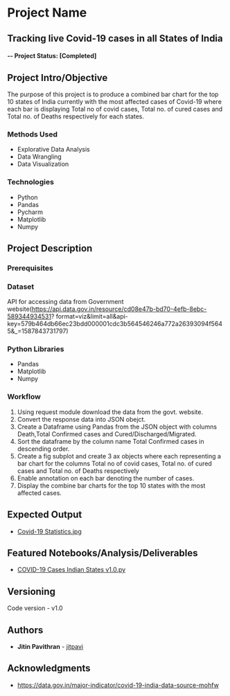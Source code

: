 # Project Name
## Tracking live Covid-19 cases in all States of India 

#### -- Project Status: [Completed]

## Project Intro/Objective
The purpose of this project is to produce a combined bar chart for the top 10 states of India currently with the most affected cases of Covid-19 where each bar is displaying Total no of covid cases, Total no. of cured cases and Total no. of Deaths respectively for each states.

### Methods Used
* Explorative Data Analysis
* Data Wrangling
* Data Visualization

### Technologies
* Python
* Pandas
* Pycharm
* Matplotlib
* Numpy

## Project Description

### Prerequisites 
  ### Dataset
  API for accessing data from Government website(https://api.data.gov.in/resource/cd08e47b-bd70-4efb-8ebc-589344934531?    format=viz&limit=all&api-key=579b464db66ec23bdd000001cdc3b564546246a772a26393094f5645&_=1587843731797)
  
  ### Python Libraries 
  * Pandas
  * Matplotlib
  * Numpy

### Workflow
1. Using request module download the data from the govt. website.
2. Convert the response data into JSON obejct.
3. Create a Dataframe using Pandas from the JSON object with columns Death,Total Confirmed cases and Cured/Discharged/Migrated.
4. Sort the dataframe by the column name Total Confirmed cases in descending order.
5. Create a fig subplot and create 3 ax objects where each representing a bar chart for the columns  Total no of covid cases, Total no. of cured cases and Total no. of Deaths respectively
6. Enable annotation on each bar denoting the number of cases.
7. Display the combine bar charts for the top 10 states with the most affected cases.

## Expected Output
* [Covid-19 Statistics.jpg](https://github.com/jitpavi/Covid-19-Cases-in-States-of-India/blob/master/Covid-19%20Statistics.jpg)

## Featured Notebooks/Analysis/Deliverables
* [COVID-19 Cases Indian States v1.0.py](https://github.com/jitpavi/Covid-19-Cases-in-States-of-India/blob/master/COVID-19%20Cases%20Indian%20States%20v1.0.py)

## Versioning
Code version - v1.0

## Authors

* **Jitin Pavithran** - [jitpavi](https://github.com/jitpavi)

## Acknowledgments

* https://data.gov.in/major-indicator/covid-19-india-data-source-mohfw
